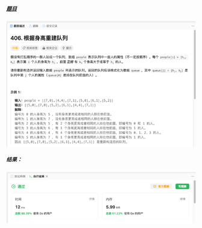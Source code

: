 ##### [题目](https://leetcode.cn/problems/queue-reconstruction-by-height/description/)
![pic](img.png)
##### 结果：
![pic](result.png)